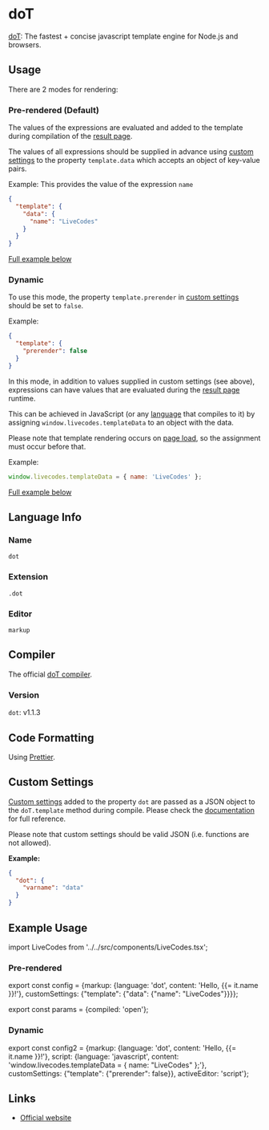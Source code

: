 # doT

[doT](https://olado.github.io/doT/): The fastest + concise javascript template engine for Node.js and browsers.

## Usage

There are 2 modes for rendering:

### Pre-rendered (Default)

The values of the expressions are evaluated and added to the template during compilation of the [result page](../features/result.md).

The values of all expressions should be supplied in advance using [custom settings](../advanced/custom-settings.md) to the property `template.data` which accepts an object of key-value pairs.

Example: This provides the value of the expression `name`

```json title="Custom Settings"
{
  "template": {
    "data": {
      "name": "LiveCodes"
    }
  }
}
```

[Full example below](#pre-rendered)

### Dynamic

To use this mode, the property `template.prerender` in [custom settings](../advanced/custom-settings.md) should be set to `false`.

Example:

```json title="Custom Settings"
{
  "template": {
    "prerender": false
  }
}
```

In this mode, in addition to values supplied in custom settings (see above), expressions can have values that are evaluated during the [result page](../features/result.md) runtime.

This can be achieved in JavaScript (or any [language](../languages/) that compiles to it) by assigning `window.livecodes.templateData` to an object with the data.

Please note that template rendering occurs on [page load](https://developer.mozilla.org/en-US/docs/Web/API/Window/load_event), so the assignment must occur before that.

Example:

```js title="Script Editor (JS)"
window.livecodes.templateData = { name: 'LiveCodes' };
```

[Full example below](#dynamic-1)

## Language Info

### Name

`dot`

### Extension

`.dot`

### Editor

`markup`

## Compiler

The official [doT compiler](https://www.npmjs.com/package/dot).

### Version

`dot`: v1.1.3

## Code Formatting

Using [Prettier](https://prettier.io/).

## Custom Settings

[Custom settings](../advanced/custom-settings.md) added to the property `dot` are passed as a JSON object to the `doT.template` method during compile. Please check the [documentation](https://olado.github.io/doT/index.html) for full reference.

Please note that custom settings should be valid JSON (i.e. functions are not allowed).

**Example:**

```json title="Custom Settings"
{
  "dot": {
    "varname": "data"
  }
}
```

## Example Usage

import LiveCodes from '../../src/components/LiveCodes.tsx';

### Pre-rendered

export const config = {markup: {language: 'dot', content: 'Hello, {{= it.name }}!'}, customSettings: {"template": {"data": {"name": "LiveCodes"}}}};

export const params = {compiled: 'open'};

<LiveCodes config={config} params={params}></LiveCodes>

### Dynamic

export const config2 = {markup: {language: 'dot', content: 'Hello, {{= it.name }}!'}, script: {language: 'javascript', content: 'window.livecodes.templateData = { name: "LiveCodes" };'}, customSettings: {"template": {"prerender": false}}, activeEditor: 'script'};

<LiveCodes config={config2}></LiveCodes>

## Links

- [Official website](https://olado.github.io/doT/)
